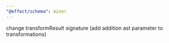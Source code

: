 ```yaml
---
"@effect/schema": minor
---
```


change transformResult signature (add addition ast parameter to transformations)
